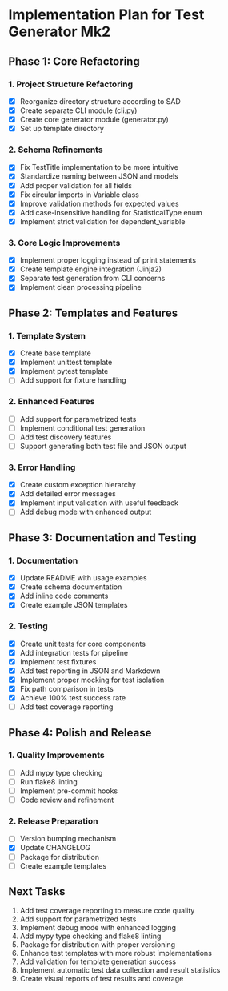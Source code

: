 # Implementation Plan for Test Generator Mk2

## Phase 1: Core Refactoring

### 1. Project Structure Refactoring
- [x] Reorganize directory structure according to SAD
- [x] Create separate CLI module (cli.py)
- [x] Create core generator module (generator.py)
- [x] Set up template directory

### 2. Schema Refinements
- [x] Fix TestTitle implementation to be more intuitive
- [x] Standardize naming between JSON and models
- [x] Add proper validation for all fields
- [x] Fix circular imports in Variable class
- [x] Improve validation methods for expected values
- [x] Add case-insensitive handling for StatisticalType enum
- [x] Implement strict validation for dependent_variable

### 3. Core Logic Improvements
- [x] Implement proper logging instead of print statements
- [x] Create template engine integration (Jinja2)
- [x] Separate test generation from CLI concerns
- [x] Implement clean processing pipeline

## Phase 2: Templates and Features

### 1. Template System
- [x] Create base template
- [x] Implement unittest template
- [x] Implement pytest template
- [ ] Add support for fixture handling

### 2. Enhanced Features
- [ ] Add support for parametrized tests
- [ ] Implement conditional test generation
- [ ] Add test discovery features
- [ ] Support generating both test file and JSON output

### 3. Error Handling
- [x] Create custom exception hierarchy
- [x] Add detailed error messages
- [x] Implement input validation with useful feedback
- [ ] Add debug mode with enhanced output

## Phase 3: Documentation and Testing

### 1. Documentation
- [x] Update README with usage examples
- [x] Create schema documentation
- [x] Add inline code comments
- [x] Create example JSON templates

### 2. Testing
- [x] Create unit tests for core components
- [x] Add integration tests for pipeline
- [x] Implement test fixtures
- [x] Add test reporting in JSON and Markdown
- [x] Implement proper mocking for test isolation
- [x] Fix path comparison in tests
- [x] Achieve 100% test success rate
- [ ] Add test coverage reporting

## Phase 4: Polish and Release

### 1. Quality Improvements
- [ ] Add mypy type checking
- [ ] Run flake8 linting
- [ ] Implement pre-commit hooks
- [ ] Code review and refinement

### 2. Release Preparation
- [ ] Version bumping mechanism
- [x] Update CHANGELOG
- [ ] Package for distribution
- [ ] Create example templates

## Next Tasks

1. Add test coverage reporting to measure code quality
2. Add support for parametrized tests 
3. Implement debug mode with enhanced logging
4. Add mypy type checking and flake8 linting
5. Package for distribution with proper versioning
6. Enhance test templates with more robust implementations
7. Add validation for template generation success
8. Implement automatic test data collection and result statistics
9. Create visual reports of test results and coverage